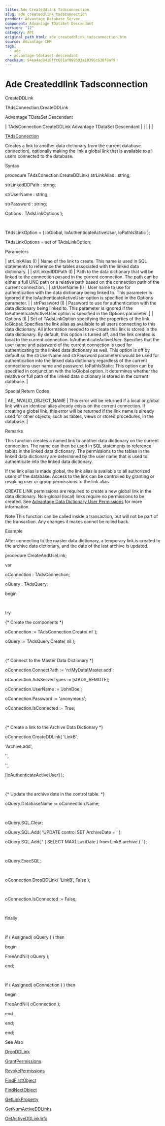 ```yaml
---
title: Ade Createddlink Tadsconnection
slug: ade_createddlink_tadsconnection
product: Advantage Database Server
component: Advantage TDataSet Descendant
version: "12"
category: API
original_path_html: ade_createddlink_tadsconnection.htm
source: Advantage CHM
tags:
  - ade
  - advantage-tdataset-descendant
checksum: 94ea4ad8416ffc681af099593a10396c638f8af9
---
```


# Ade Createddlink Tadsconnection

CreateDDLink

TAdsConnection.CreateDDLink

Advantage TDataSet Descendant

| TAdsConnection.CreateDDLink  Advantage TDataSet Descendant |  |  |  |  |

[TAdsConnection](ade_tadsconnection_7.md)

Creates a link to another data dictionary from the current database connection), optionally making the link a global link that is available to all users connected to the database.

Syntax

procedure TAdsConection.CreateDDLink( strLinkAlias : string;

strLinkedDDPath : string;

strUserName : string;

strPassword : string;

Options : TAdsLinkOptions );

 

TAdsLinkOption = ( loGlobal, loAuthenticateActiveUser, loPathIsStatic );

TAdsLinkOptions = set of TAdsLinkOption;

Parameters

| strLinkAlias (I) | Name of the link to create. This name is used in SQL statements to reference the tables associated with the linked data dictionary. |
| strLinkedDDPath (I) | Path to the data dictionary that will be linked to the connection passed in the current connection. The path can be either a full UNC path or a relative path based on the connection path of the current connection. |
| strUserName (I) | User name to use for authentication with the data dictionary being linked to. This parameter is ignored if the loAuthenticateActiveUser option is specified in the Options parameter. |
| strPassword (I) | Password to use for authentication with the data dictionary being linked to. This parameter is ignored if the loAuthenticateActiveUser option is specified in the Options parameter. |
| Options (I) | Set of TAdsLinkOption specifying the properties of the link.  loGlobal: Specifies the link alias as available to all users connecting to this data dictionary. All information needed to re-create this link is stored in the data dictionary. By default, this option is turned off, and the link created is local to the current connection.  loAuthenticateActiveUser: Specifies that the user name and password of the current connection is used for authenticating to the linked data dictionary as well. This option is off by default so the strUserName and strPassword parameters would be used for authentication into the linked data dictionary regardless of the current connections user name and password.  loPathIsStatic: This option can be specified in conjunction with the loGlobal option. It determines whether the relative or full path of the linked data dictionary is stored in the current database. |

Special Return Codes

| AE\_INVALID\_OBJECT\_NAME | This error will be returned if a local or global link with an identical alias already exists on the current connection. If creating a global link, this error will be returned if the link name is already used for other objects, such as tables, views or stored procedures, in the database. |

Remarks

This function creates a named link to another data dictionary on the current connection. The name can then be used in SQL statements to reference tables in the linked data dictionary. The permissions to the tables in the linked data dictionary are determined by the user name that is used to authenticate into the linked data dictionary.

If the link alias is made global, the link alias is available to all authorized users of the database. Access to the link can be controlled by granting or revoking user or group permissions to the link alias.

CREATE LINK permissions are required to create a new global link in the data dictionary. Non-global (local) links require no permissions to be created. See [Advantage Data Dictionary User Permissions](master_advantage_data_dictionary_user_permissions.md) for more information.

Note This function can be called inside a transaction, but will not be part of the transaction. Any changes it makes cannot be rolled back.

Example

After connecting to the master data dictionary, a temporary link is created to the archive data dictionary, and the date of the last archive is updated.

procedure CreateAndUseLink;

var

oConnection : TAdsConnection;

oQuery : TAdsQuery;

begin

 

try

{\* Create the components \*}

oConnection := TAdsConnection.Create( nil );

oQuery := TAdsQuery.Create( nil );

 

{\* Connect to the Master Data Dictionary \*}

oConnection.ConnectPath := 'n:\MyData\Master.add';

oConnection.AdsServerTypes := [stADS\_REMOTE];

oConnection.UserName := 'JohnDoe';

oConnection.Password := 'anonymous';

oConnection.IsConnected := True;

 

{\* Create a link to the Archive Data Dictionary \*}

oConnection.CreateDDLink( 'LinkB',

'Archive.add',

'',

'',

[loAuthenticateActiveUser] );

 

{\* Update the archive date in the control table. \*}

oQuery.DatabaseName := oConnection.Name;

 

oQuery.SQL.Clear;

oQuery.SQL.Add( 'UPDATE control SET ArchiveDate = ' );

oQuery.SQL.Add( ' ( SELECT MAX( LastDate ) from LinkB.archive ) ' );

 

oQuery.ExecSQL;

 

oConnection.DropDDLink( 'LinkB', False );

 

oConnection.IsConnected := False;

 

finally

 

if ( Assigned( oQuery ) ) then

begin

FreeAndNil( oQuery );

end;

 

if ( Assigned( oConnection ) ) then

begin

FreeAndNil( oConnection );

end

end;

end;

See Also

[DropDDLink](ade_dropddlink_tadsconnection.md)

[GrantPermissions](ade_grantpermissions_tadsdictionary.md)

[RevokePermissions](ade_revokepermissions_tadsdictionary.md)

[FindFirstObject](ade_findfirstobject.md)

[FindNextObject](ade_findnextobject.md)

[GetLinkProperty](ade_getlinkproperty_tadsdictionary.md)

[GetNumActiveDDLinks](ade_getnumactiveddlinks_tadsconnection.md)

[GetActiveDDLinkInfo](ade_getactiveddlinkinfo_tadsconnection.md)

